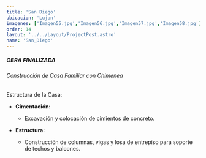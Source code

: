 ```yaml
---
title: 'San Diego'
ubicacion: 'Lujan'
imagenes: ['Imagen55.jpg','Imagen56.jpg','Imagen57.jpg','Imagen58.jpg']
order: 14
layout: '../../Layout/ProjectPost.astro'
name: 'San_Diego'
---
```


##### **OBRA FINALIZADA**

###### Construcción de Casa Familiar con Chimenea

 Estructura de la Casa:

- **Cimentación:**
  - Excavación y colocación de cimientos de concreto.
  
- **Estructura:**
  - Construcción de columnas, vigas y losa de entrepiso para soporte de techos y balcones.
